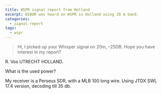 ```yaml
---
title: WSPR signal report from Holland
excerpt: W1BUR was heard on WSPR in Holland using 20 m band.
categories:
  - signal-report
tags:
  - wspr
---
```


> Hi,
I picked up your Whisper signal on 20m,  –25DB.
Hope you have interest in my report?
 
R. Vos
UTRECHT
HOLLAND.
 
What is the used power?
 
My receiver is a Perseus SDR, with a MLB 100 long wire.
Using JTDX SWL 17.4 version, decoding till 35 db.
